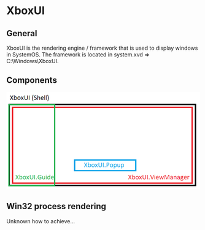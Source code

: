 <!-- TITLE: Xbox Ui -->
<!-- SUBTITLE: A quick summary of Xbox Ui -->

# XboxUI
## General

XboxUI is the rendering engine / framework that is used to display
windows in SystemOS. The framework is located in system.xvd =\>
C:\\Windows\\XboxUI.

## Components

![XboxUI Schema](xbox-ui/xboxui_schema.png)

## Win32 process rendering

Unknown how to achieve...
